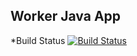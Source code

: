 ## Worker Java App

  *Build Status
  [![Build Status](http://3.134.247.222:8080/buildStatus/icon?job=instavote%2Fworker-build)](http://3.134.247.222:8080/job/instavote/job/worker-build/)
